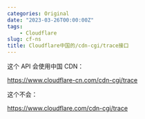 ```yaml
---
categories: Original
date: "2023-03-26T00:00:00Z"
tags:
    - Cloudflare
slug: cf-ns
title: Cloudflare中国的/cdn-cgi/trace接口
---
```


这个 API 会使用中国 CDN：

https://www.cloudflare-cn.com/cdn-cgi/trace

这个不会：

https://www.cloudflare.com/cdn-cgi/trace
